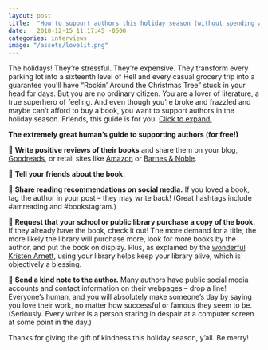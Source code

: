 ```yaml
---
layout: post
title:  "How to support authors this holiday season (without spending a dime)"
date:   2018-12-15 11:17:45 -0500
categories: interviews
image: "/assets/lovelit.png"
---
```


The holidays! They’re stressful. They’re expensive. They transform every parking lot into a sixteenth level of Hell and every casual grocery trip into a guarantee you’ll have “Rockin’ Around the Christmas Tree” stuck in your head for days. But you are no ordinary citizen. You are a lover of literature, a true superhero of feeling. And even though you’re broke and frazzled and maybe can’t afford to buy a book, you want to support authors in the holiday season. Friends, this guide is for you. [Click to expand.][more]

**The extremely great human’s guide to supporting authors (for free!)**

	**Write positive reviews of their books** and share them on your blog, [Goodreads][holegoodreads], or retail sites like [Amazon][amazon] or [Barnes & Noble][barnes].

	**Tell your friends about the book.**

	**Share reading recommendations on social media.** If you loved a book, tag the author in your post – they may write back! (Great hashtags include #amreading and #bookstagram.)

	**Request that your school or public library purchase a copy of the book.** If they already have the book, check it out! The more demand for a title, the more likely the library will purchase more, look for more books by the author, and put the book on display. Plus, as explained by the [wonderful Kristen Arnett][arnett], using your library helps keep your library alive, which is objectively a blessing.

	**Send a kind note to the author.** Many authors have public social media accounts and contact information on their webpages – drop a line! Everyone’s human, and you will absolutely make someone’s day by saying you love their work, no matter how successful or famous they seem to be. (Seriously. Every writer is a person staring in despair at a computer screen at some point in the day.) 

Thanks for giving the gift of kindness this holiday season, y’all. Be merry!


[more]: http://kendrafortmeyer.com/interviews/2018/12/15/supportauthors.html
[holegoodreads]: https://www.goodreads.com/book/show/32827157-hole-in-the-middle
[amazon]: https://www.amazon.com/Hole-Middle-Kendra-Fortmeyer/dp/1616959568/
[barnes]: https://www.barnesandnoble.com/w/hole-in-the-middle-kendra-fortmeyer/1127620780#/
[arnett]: https://www.pbs.org/video/imho-1543967075/